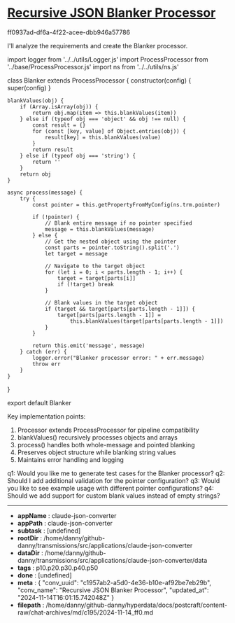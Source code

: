 # [Recursive JSON Blanker Processor](https://claude.ai/chat/c1957ab2-a5d0-4e36-b10e-af92be7eb29b)

ff0937ad-df6a-4f22-acee-dbb946a57786

 I'll analyze the requirements and create the Blanker processor.



<antArtifact identifier="json-blanker" type="application/vnd.ant.code" language="javascript" title="JSON Blanker Processor">
import logger from '../../utils/Logger.js'
import ProcessProcessor from '../base/ProcessProcessor.js'
import ns from '../../utils/ns.js'

class Blanker extends ProcessProcessor {
    constructor(config) {
        super(config)
    }

    blankValues(obj) {
        if (Array.isArray(obj)) {
            return obj.map(item => this.blankValues(item))
        } else if (typeof obj === 'object' && obj !== null) {
            const result = {}
            for (const [key, value] of Object.entries(obj)) {
                result[key] = this.blankValues(value)
            }
            return result
        } else if (typeof obj === 'string') {
            return ''
        }
        return obj
    }

    async process(message) {
        try {
            const pointer = this.getPropertyFromMyConfig(ns.trm.pointer)
            
            if (!pointer) {
                // Blank entire message if no pointer specified
                message = this.blankValues(message)
            } else {
                // Get the nested object using the pointer
                const parts = pointer.toString().split('.')
                let target = message
                
                // Navigate to the target object
                for (let i = 0; i < parts.length - 1; i++) {
                    target = target[parts[i]]
                    if (!target) break
                }
                
                // Blank values in the target object
                if (target && target[parts[parts.length - 1]]) {
                    target[parts[parts.length - 1]] = 
                        this.blankValues(target[parts[parts.length - 1]])
                }
            }

            return this.emit('message', message)
        } catch (err) {
            logger.error("Blanker processor error: " + err.message)
            throw err
        }
    }
}

export default Blanker
</antArtifact>

Key implementation points:
1. Processor extends ProcessProcessor for pipeline compatibility
2. blankValues() recursively processes objects and arrays
3. process() handles both whole-message and pointed blanking
4. Preserves object structure while blanking string values
5. Maintains error handling and logging

q1: Would you like me to generate test cases for the Blanker processor?
q2: Should I add additional validation for the pointer configuration?
q3: Would you like to see example usage with different pointer configurations?
q4: Should we add support for custom blank values instead of empty strings?

---

* **appName** : claude-json-converter
* **appPath** : claude-json-converter
* **subtask** : [undefined]
* **rootDir** : /home/danny/github-danny/transmissions/src/applications/claude-json-converter
* **dataDir** : /home/danny/github-danny/transmissions/src/applications/claude-json-converter/data
* **tags** : p10.p20.p30.p40.p50
* **done** : [undefined]
* **meta** : {
  "conv_uuid": "c1957ab2-a5d0-4e36-b10e-af92be7eb29b",
  "conv_name": "Recursive JSON Blanker Processor",
  "updated_at": "2024-11-14T16:01:15.742048Z"
}
* **filepath** : /home/danny/github-danny/hyperdata/docs/postcraft/content-raw/chat-archives/md/c195/2024-11-14_ff0.md
